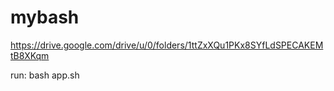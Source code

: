 # mybash

https://drive.google.com/drive/u/0/folders/1ttZxXQu1PKx8SYfLdSPECAKEMtB8XKqm

run: bash app.sh
